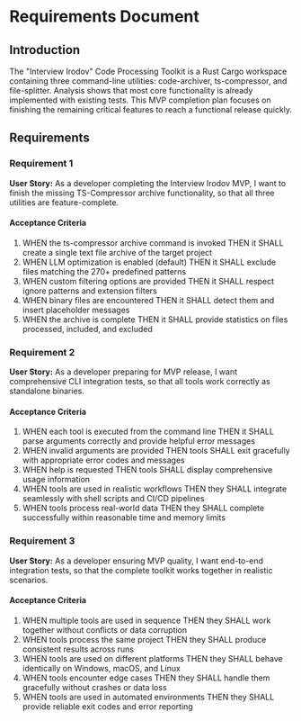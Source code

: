 # Requirements Document

## Introduction

The "Interview Irodov" Code Processing Toolkit is a Rust Cargo workspace containing three command-line utilities: code-archiver, ts-compressor, and file-splitter. Analysis shows that most core functionality is already implemented with existing tests. This MVP completion plan focuses on finishing the remaining critical features to reach a functional release quickly.

## Requirements

### Requirement 1

**User Story:** As a developer completing the Interview Irodov MVP, I want to finish the missing TS-Compressor archive functionality, so that all three utilities are feature-complete.

#### Acceptance Criteria

1. WHEN the ts-compressor archive command is invoked THEN it SHALL create a single text file archive of the target project
2. WHEN LLM optimization is enabled (default) THEN it SHALL exclude files matching the 270+ predefined patterns
3. WHEN custom filtering options are provided THEN it SHALL respect ignore patterns and extension filters
4. WHEN binary files are encountered THEN it SHALL detect them and insert placeholder messages
5. WHEN the archive is complete THEN it SHALL provide statistics on files processed, included, and excluded

### Requirement 2

**User Story:** As a developer preparing for MVP release, I want comprehensive CLI integration tests, so that all tools work correctly as standalone binaries.

#### Acceptance Criteria

1. WHEN each tool is executed from the command line THEN it SHALL parse arguments correctly and provide helpful error messages
2. WHEN invalid arguments are provided THEN tools SHALL exit gracefully with appropriate error codes and messages
3. WHEN help is requested THEN tools SHALL display comprehensive usage information
4. WHEN tools are used in realistic workflows THEN they SHALL integrate seamlessly with shell scripts and CI/CD pipelines
5. WHEN tools process real-world data THEN they SHALL complete successfully within reasonable time and memory limits

### Requirement 3

**User Story:** As a developer ensuring MVP quality, I want end-to-end integration tests, so that the complete toolkit works together in realistic scenarios.

#### Acceptance Criteria

1. WHEN multiple tools are used in sequence THEN they SHALL work together without conflicts or data corruption
2. WHEN tools process the same project THEN they SHALL produce consistent results across runs
3. WHEN tools are used on different platforms THEN they SHALL behave identically on Windows, macOS, and Linux
4. WHEN tools encounter edge cases THEN they SHALL handle them gracefully without crashes or data loss
5. WHEN tools are used in automated environments THEN they SHALL provide reliable exit codes and error reporting